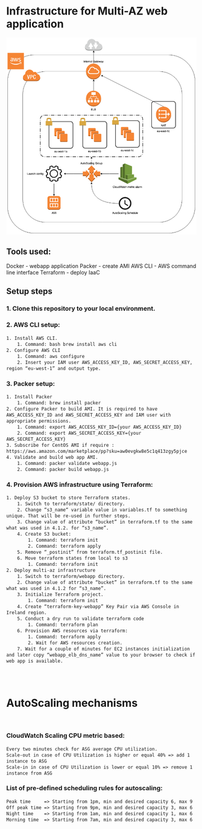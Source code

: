 # Infrastructure for Multi-AZ web application

![alt Infrastructure Diagram](https://github.com/jmservices/multi-az-webapp/blob/master/docs/MultiAZ%20AutoScaling%20application.png)


## Tools used:

Docker - webapp application
Packer - create AMI
AWS CLI - AWS command line interface
Terraform - deploy IaaC

## Setup steps

### 1. Clone this repository to your local environment.

### 2. AWS CLI setup:
    1. Install AWS CLI. 
        1. Command: bash brew install aws cli 
    2. Configure AWS CLI
        1. Command: aws configure 
        2. Insert your IAM user AWS_ACCESS_KEY_ID, AWS_SECRET_ACCESS_KEY, region “eu-west-1” and output type.

### 3. Packer setup:
    1. Install Packer
        1. Command: brew install packer
    2. Configure Packer to build AMI. It is required to have AWS_ACCESS_KEY_ID and AWS_SECRET_ACCESS_KEY and IAM user with appropriate permissions.
        1. Command: export AWS_ACCESS_KEY_ID={your AWS_ACCESS_KEY_ID}
        2. Command: export AWS_SECRET_ACCESS_KEY={your AWS_SECRET_ACCESS_KEY}
    3. Subscribe for CentOS AMI if require : https://aws.amazon.com/marketplace/pp?sku=aw0evgkw8e5c1q413zgy5pjce
    4. Validate and build web app AMI.
        1. Command: packer validate webapp.js
        2. Command: packer build webapp.js

### 4. Provision AWS infrastructure using Terraform:
    1. Deploy S3 bucket to store Terraform states.
        1. Switch to terraform/state/ directory.
        2. Change “s3_name“ variable value in variables.tf to something unique. That will be re-used in further steps.
        3. Change value of attribute “bucket” in terraform.tf to the same what was used in 4.1.2. for “s3_name”.
        4. Create S3 bucket:
            1. Command: terraform init
            2. Command: terraform apply
        5. Remove “_postinit” from terraform.tf_postinit file.
        6. Move terraform states from local to s3
            1. Command: terraform init
    2. Deploy multi-az infrastructure
        1. Switch to terraform/webapp directory.
        2. Change value of attribute “bucket” in terraform.tf to the same what was used in 4.1.2 for “s3_name”.
        3. Initialize Terraform project.
            1. Command: terraform init
        4. Create “terraform-key-webapp” Key Pair via AWS Console in Ireland region.
        5. Conduct a dry run to validate terraform code
            1. Command: terraform plan
        6. Provision AWS resources via terraform:
            1. Command: terraform apply
            2. Wait for AWS resources creation.
        7. Wait for a couple of minutes for EC2 instances initialization and later copy “webapp_elb_dns_name” value to your browser to check if web app is available.
   
<br />
<br />
   
# AutoScaling mechanisms

<br />

### CloudWatch Scaling CPU metric based:
    Every two minutes check for ASG average CPU utilization.
    Scale-out in case of CPU Utilization is higher or equal 40% => add 1 instance to ASG
    Scale-in in case of CPU Utilization is lower or equal 10% => remove 1 instance from ASG
    

### List of pre-defined scheduling rules for autoscaling:
    Peak time     => Starting from 1pm, min and desired capacity 6, max 9
    Off peak time => Starting from 9pm, min and desired capacity 3, max 6
    Night time    => Starting from 1am, min and desired capacity 1, max 6
    Morning time  => Starting from 7am, min and desired capacity 3, max 6
    
        



